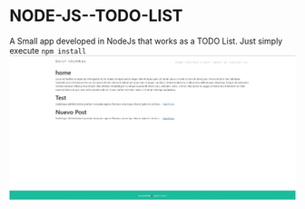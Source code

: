# NODE-JS--TODO-LIST
A Small app developed in NodeJs that works as a TODO List. 
Just simply execute `npm install`
![Example screenshot](./portada.jpg)